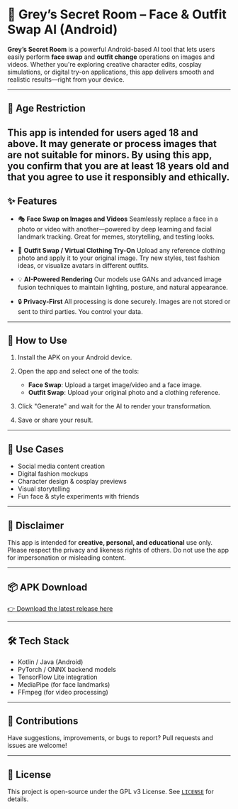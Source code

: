 # 🤖 Grey’s Secret Room – Face & Outfit Swap AI (Android)

**Grey’s Secret Room** is a powerful Android-based AI tool that lets users easily perform **face swap** and **outfit change** operations on images and videos. Whether you're exploring creative character edits, cosplay simulations, or digital try-on applications, this app delivers smooth and realistic results—right from your device.

---
## 🔞 Age Restriction

**This app is intended for users aged 18 and above.**
It may generate or process images that are not suitable for minors. By using this app, you confirm that you are at least 18 years old and that you agree to use it responsibly and ethically.
---
## ✨ Features

* 🎭 **Face Swap on Images and Videos**
  Seamlessly replace a face in a photo or video with another—powered by deep learning and facial landmark tracking. Great for memes, storytelling, and testing looks.

* 👗 **Outfit Swap / Virtual Clothing Try-On**
  Upload any reference clothing photo and apply it to your original image. Try new styles, test fashion ideas, or visualize avatars in different outfits.

* 💡 **AI-Powered Rendering**
  Our models use GANs and advanced image fusion techniques to maintain lighting, posture, and natural appearance.

* 🔒 **Privacy-First**
  All processing is done securely. Images are not stored or sent to third parties. You control your data.

---

## 📱 How to Use

1. Install the APK on your Android device.
2. Open the app and select one of the tools:

   * **Face Swap**: Upload a target image/video and a face image.
   * **Outfit Swap**: Upload your original photo and a clothing reference.
3. Click "Generate" and wait for the AI to render your transformation.
4. Save or share your result.

---

## 🧪 Use Cases

* Social media content creation
* Digital fashion mockups
* Character design & cosplay previews
* Visual storytelling
* Fun face & style experiments with friends

---

## 🚧 Disclaimer

This app is intended for **creative, personal, and educational** use only. Please respect the privacy and likeness rights of others. Do not use the app for impersonation or misleading content.

---

## 📦 APK Download

[👉 Download the latest release here](https://github.com/FaceSwapAI-00/Grey-s-Secret-Room/releases)

---

## 🛠 Tech Stack

* Kotlin / Java (Android)
* PyTorch / ONNX backend models
* TensorFlow Lite integration
* MediaPipe (for face landmarks)
* FFmpeg (for video processing)

---

## 🙌 Contributions

Have suggestions, improvements, or bugs to report? Pull requests and issues are welcome!

---

## 📄 License

This project is open-source under the GPL v3 License. See [`LICENSE`](./LICENSE) for details.

